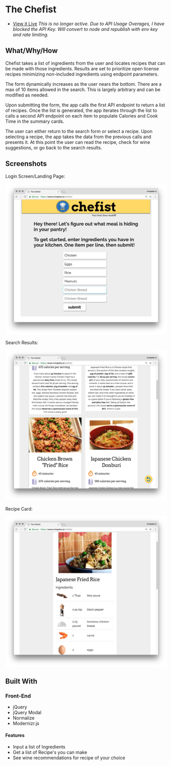 # The Chefist

- [View it Live](https://rcmaples.io/chefist)
*This is no longer active. Due to API Usage Overages, I have blocked the API Key. Will convert to node and republish with env key and rate limiting.*

## What/Why/How
Chefist takes a list of ingredients from the user and locates recipes that can be made with those ingredients. Results are set to prioritize open license recipes minimizing non-included ingredients using endpoint parameters.

The form dynamically increases as the user nears the bottom. There are a max of 10 items allowed in the search. This is largely arbitrary and can be modified as needed.

Upon submitting the form, the app calls the first API endpoint to return a list of recipes. Once the list is generated, the app iterates through the list to calls a second API endpoint on each item to populate Calories and Cook Time in the summary cards.

The user can either return to the search form or select a recipe. Upon selecting a recipe, the app takes the data from the previous calls and presents it. At this point the user can read the recipe, check for wine suggestions, or go back to the search results.

## Screenshots
Login Screen/Landing Page:

![Initial Screen and Search](screens/01_Landing-Search.png)

Search Results:

![Search Results](screens/02_SearchResults.png)

Recipe Card:

![Recipe Card](screens/03_Recipe.png)

## Built With

### Front-End
* jQuery
* jQuery Modal
* Normalize
* Modernizr.js

#### Features

* Input a list of Ingredients
* Get a list of Recipe's you can make
* See wine recommendations for recipe of your choice